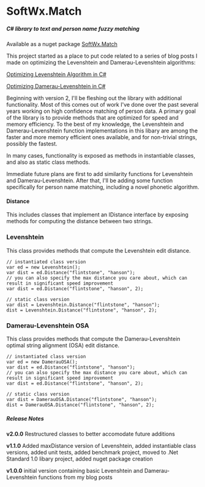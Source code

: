 # SoftWx.Match
##### C# library to text and person name fuzzy matching
Available as a nuget package [SoftWx.Match](https://www.nuget.org/packages/SoftWx.Match/)

This project started as a place to put code related to a series of blog posts I made on optimizing the Levenshtein and Damerau-Levenshtein algorithms:

[Optimizing Levenshtein Algorithm in C#](http://blog.softwx.net/2014/12/optimizing-levenshtein-algorithm-in-c.html)

[Optimizing Damerau-Levenshtein in C#](http://blog.softwx.net/2015/01/optimizing-damerau-levenshtein_15.html)

Beginning with version 2, I'll be fleshing out the library with additional functionality. Most of this comes out of work I've done over the past several years working on high confidence matching of person data. A primary goal of the library is to provide methods that are optimized for speed and memory efficiency. To the best of my knowledge, the Levenshtein and Damerau-Levenshtein function implementations in this libary are among the faster and more memory efficient ones available, and for non-trivial strings, possibly the fastest.

In many cases, functionality is exposed as methods in instantiable classes, and also as static class methods.

Immediate future plans are first to add similarity functions for Levenshtein and Damerau-Levenshtein. After that, I'll be adding some function specifically for person name matching, including a novel phonetic algorithm.

#### Distance
This includes classes that implement an IDistance interface by exposing methods for computing the distance between two strings.
### Levenshtein
This class provides methods that compute the Levenshtein edit distance.
```
// instantiated class version
var ed = new Levenshtein();
var dist = ed.Distance("flintstone", "hanson");
// you can also specify the max distance you care about, which can result in significant speed improvement
var dist = ed.Distance("flintstone", "hanson", 2);

// static class version
var dist = Levenshtein.Distance("flintstone", "hanson");
dist = Levenshtein.Distance("flintstone", "hanson", 2);
```
### Damerau-Levenshtein OSA
This class provides methods that compute the Damerau-Levenshtein optimal string alignment (OSA) edit distance.
```
// instantiated class version
var ed = new DamerauOSA();
var dist = ed.Distance("flintstone", "hanson");
// you can also specify the max distance you care about, which can result in significant speed improvement
var dist = ed.Distance("flintstone", "hanson", 2);

// static class version
var dist = DamerauOSA.Distance("flintstone", "hanson");
dist = DamerauOSA.Distance("flintstone", "hanson", 2);
```

##### Release Notes
**v2.0.0** Restructured classes to better accomodate future additions

**v1.1.0** Added maxDistance version of Levenshtein, added instantiable class versions, added unit tests, added benchmark project, moved to .Net Standard 1.0 libary project, added nuget package creation

**v1.0.0** initial version containing basic Levenshtein and Damerau-Levenshtein functions from my blog posts	
